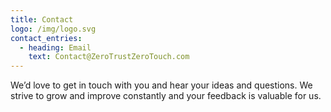 ```yaml
---
title: Contact
logo: /img/logo.svg
contact_entries:
  - heading: Email
    text: Contact@ZeroTrustZeroTouch.com
---
```

We’d love to get in touch with you and hear your ideas and questions. We strive to grow and improve constantly and your feedback is valuable for us.
